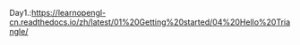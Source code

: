 Day1.:https://learnopengl-cn.readthedocs.io/zh/latest/01%20Getting%20started/04%20Hello%20Triangle/

